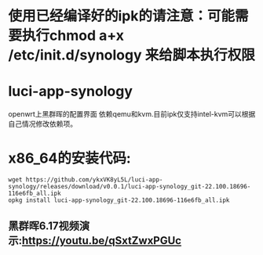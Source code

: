 # 使用已经编译好的ipk的请注意：可能需要执行chmod a+x /etc/init.d/synology 来给脚本执行权限
# luci-app-synology
openwrt上黑群晖的配置界面
依赖qemu和kvm.目前ipk仅支持intel-kvm可以根据自己情况修改依赖项。

# x86_64的安装代码:
```
wget https://github.com/ykxVK8yL5L/luci-app-synology/releases/download/v0.0.1/luci-app-synology_git-22.100.18696-116e6fb_all.ipk
opkg install luci-app-synology_git-22.100.18696-116e6fb_all.ipk
```

## 黑群晖6.17视频演示:<https://youtu.be/qSxtZwxPGUc>
